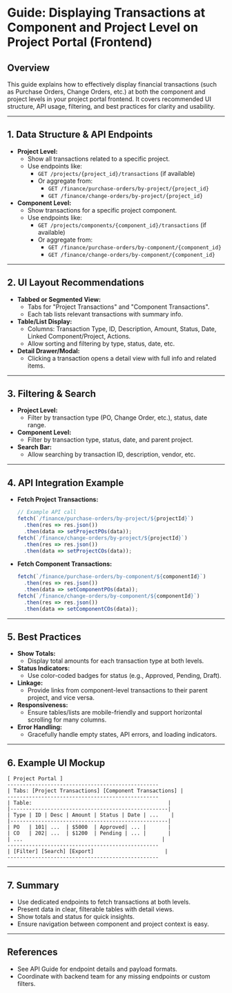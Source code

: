 # Guide: Displaying Transactions at Component and Project Level on Project Portal (Frontend)

## Overview
This guide explains how to effectively display financial transactions (such as Purchase Orders, Change Orders, etc.) at both the component and project levels in your project portal frontend. It covers recommended UI structure, API usage, filtering, and best practices for clarity and usability.

---

## 1. Data Structure & API Endpoints
- **Project Level:**
  - Show all transactions related to a specific project.
  - Use endpoints like:
    - `GET /projects/{project_id}/transactions` (if available)
    - Or aggregate from:
      - `GET /finance/purchase-orders/by-project/{project_id}`
      - `GET /finance/change-orders/by-project/{project_id}`
- **Component Level:**
  - Show transactions for a specific project component.
  - Use endpoints like:
    - `GET /projects/components/{component_id}/transactions` (if available)
    - Or aggregate from:
      - `GET /finance/purchase-orders/by-component/{component_id}`
      - `GET /finance/change-orders/by-component/{component_id}`

---

## 2. UI Layout Recommendations
- **Tabbed or Segmented View:**
  - Tabs for "Project Transactions" and "Component Transactions".
  - Each tab lists relevant transactions with summary info.
- **Table/List Display:**
  - Columns: Transaction Type, ID, Description, Amount, Status, Date, Linked Component/Project, Actions.
  - Allow sorting and filtering by type, status, date, etc.
- **Detail Drawer/Modal:**
  - Clicking a transaction opens a detail view with full info and related items.

---

## 3. Filtering & Search
- **Project Level:**
  - Filter by transaction type (PO, Change Order, etc.), status, date range.
- **Component Level:**
  - Filter by transaction type, status, date, and parent project.
- **Search Bar:**
  - Allow searching by transaction ID, description, vendor, etc.

---

## 4. API Integration Example
- **Fetch Project Transactions:**
  ```js
  // Example API call
  fetch(`/finance/purchase-orders/by-project/${projectId}`)
    .then(res => res.json())
    .then(data => setProjectPOs(data));
  fetch(`/finance/change-orders/by-project/${projectId}`)
    .then(res => res.json())
    .then(data => setProjectCOs(data));
  ```
- **Fetch Component Transactions:**
  ```js
  fetch(`/finance/purchase-orders/by-component/${componentId}`)
    .then(res => res.json())
    .then(data => setComponentPOs(data));
  fetch(`/finance/change-orders/by-component/${componentId}`)
    .then(res => res.json())
    .then(data => setComponentCOs(data));
  ```

---

## 5. Best Practices
- **Show Totals:**
  - Display total amounts for each transaction type at both levels.
- **Status Indicators:**
  - Use color-coded badges for status (e.g., Approved, Pending, Draft).
- **Linkage:**
  - Provide links from component-level transactions to their parent project, and vice versa.
- **Responsiveness:**
  - Ensure tables/lists are mobile-friendly and support horizontal scrolling for many columns.
- **Error Handling:**
  - Gracefully handle empty states, API errors, and loading indicators.

---

## 6. Example UI Mockup
```
[ Project Portal ]
-------------------------------------------------
| Tabs: [Project Transactions] [Component Transactions] |
-------------------------------------------------
| Table:                                            |
|---------------------------------------------------|
| Type | ID | Desc | Amount | Status | Date | ...    |
|---------------------------------------------------|
| PO   | 101| ...  | $5000  | Approved| ... |       |
| CO   | 202| ...  | $1200  | Pending | ... |       |
| ...                                             |
-------------------------------------------------
| [Filter] [Search] [Export]                       |
-------------------------------------------------
```

---

## 7. Summary
- Use dedicated endpoints to fetch transactions at both levels.
- Present data in clear, filterable tables with detail views.
- Show totals and status for quick insights.
- Ensure navigation between component and project context is easy.

---

## References
- See API Guide for endpoint details and payload formats.
- Coordinate with backend team for any missing endpoints or custom filters.
